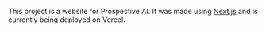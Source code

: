 This project is a website for Prospective AI. It was made using [Next.js](https://nextjs.org/) and is currently being deployed on Vercel.
